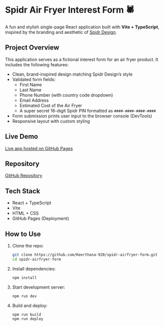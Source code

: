 # Spidr Air Fryer Interest Form 🕷️

A fun and stylish single-page React application built with **Vite + TypeScript**, inspired by the branding and aesthetic of [Spidr Design](https://spidr.design/).

##  Project Overview

This application serves as a fictional interest form for an air fryer product. It includes the following features:

- Clean, brand-inspired design matching Spidr Design’s style
- Validated form fields:
  - First Name
  - Last Name
  - Phone Number (with country code dropdown)
  - Email Address
  - Estimated Cost of the Air Fryer
  - A super secret 16-digit Spidr PIN formatted as `####-####-####-####`
- Form submission prints user input to the browser console (DevTools)
- Responsive layout with custom styling

## Live Demo

 [Live app hosted on GitHub Pages](https://keerthana-928.github.io/spidr-airfryer-form/)

## Repository

 [GitHub Repository](https://github.com/Keerthana-928/spidr-airfryer-form)

## Tech Stack

- React + TypeScript
- Vite
- HTML + CSS
- GitHub Pages (Deployment)

##  How to Use

1. Clone the repo:
   ```bash
   git clone https://github.com/Keerthana-928/spidr-airfryer-form.git
   cd spidr-airfryer-form
2. Install dependencies:
   ```bash
   npm install
4. Start development server:
   ```bash
   npm run dev
6. Build and deploy:
   ```bash
   npm run build
   npm run deploy

